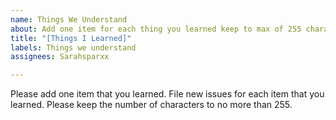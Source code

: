 ```yaml
---
name: Things We Understand
about: Add one item for each thing you learned keep to max of 255 characters
title: "[Things I Learned]"
labels: Things we understand
assignees: Sarahsparxx

---
```


Please add one item that you learned.  File new issues for each item that you learned.  Please keep the number of characters to no more than 255.
